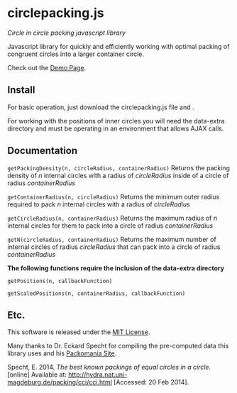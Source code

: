 # circlepacking.js

_Circle in circle packing javascript library_

Javascript library for quickly and efficiently working with optimal packing of congruent circles into a larger container circle.

Check out the [Demo Page](http://jcmiller11.github.io/circlepacking/).

## Install

For basic operation, just download the circlepacking.js file and <script src="circlepacking.js"></script>.

For working with the positions of inner circles you will need the data-extra directory and must be operating in an environment that allows AJAX calls.

## Documentation

`getPackingDensity(n, circleRadius, containerRadius)`
Returns the packing density of _n_ internal circles with a radius of _circleRadius_ inside of a circle of radius _containerRadius_

`getContainerRadius(n, circleRadius)`
Returns the minimum outer radius required to pack _n_ internal circles with a radius of _circleRadius_

`getCircleRadius(n, containerRadius)`
Returns the maximum radius of _n_ internal circles for them to pack into a circle of radius _containerRadius_

`getN(circleRadius, containerRadius)`
Returns the maximum number of internal circles of radius _circleRadius_ that can pack into a circle of radius _containerRadius_

__The following functions require the inclusion of the data-extra directory__

`getPositions(n, callbackFunction)`

`getScaledPositions(n, containerRadius, callbackFunction)`

## Etc.

This software is released under the [MIT License](http://jcmiller11.github.io/circlepacking/LICENSE.txt).

Many thanks to Dr. Eckard Specht for compiling the pre-computed data this library uses and his [Packomania Site](http://hydra.nat.uni-magdeburg.de/packing/).

Specht, E. 2014. _The best known packings of equal circles in a circle._ [online] Available at: http://hydra.nat.uni-magdeburg.de/packing/cci/cci.html [Accessed: 20 Feb 2014].